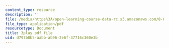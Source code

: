 ```yaml
---
content_type: resource
description: ''
file: /media/https%3A/open-learning-course-data-rc.s3.amazonaws.com/8-01sc-classical-mechanics-fall-2016/d797b8b5aabbab962e6f37716c360e3b_mHVnpuhfpvI.pdf
file_type: application/pdf
resourcetype: Document
title: 3play pdf file
uid: d797b8b5-aabb-ab96-2e6f-37716c360e3b
---
```

